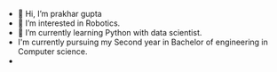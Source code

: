 - 👋 Hi, I’m prakhar gupta
- 👀 I’m interested in Robotics.
- 🌱 I’m currently learning Python with data scientist.
- I'm currently pursuing my Second year in Bachelor of engineering in Computer science.
- 
  

<!---
Guptapr738/Guptapr738 is a ✨ special ✨ repository because its `README.md` (this file) appears on your GitHub profile.
You can click the Preview link to take a look at your changes.
--->
